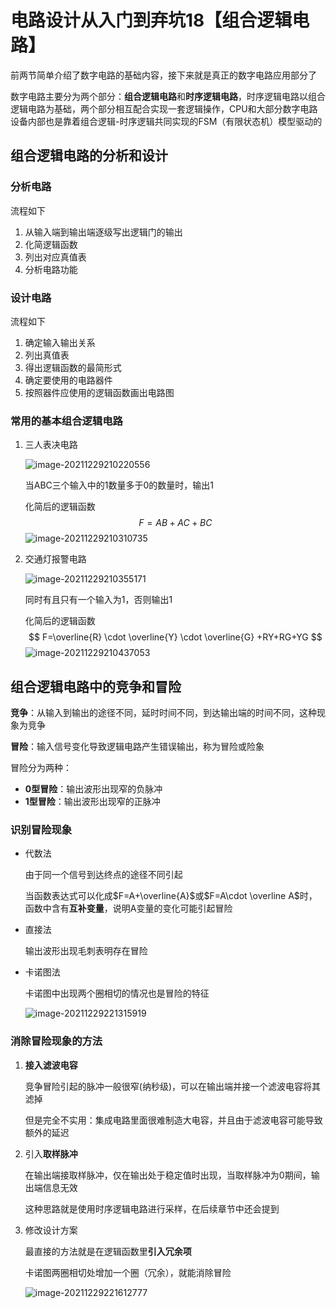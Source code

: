 # 电路设计从入门到弃坑18【组合逻辑电路】

前两节简单介绍了数字电路的基础内容，接下来就是真正的数字电路应用部分了

数字电路主要分为两个部分：**组合逻辑电路**和**时序逻辑电路**，时序逻辑电路以组合逻辑电路为基础，两个部分相互配合实现一套逻辑操作，CPU和大部分数字电路设备内部也是靠着组合逻辑-时序逻辑共同实现的FSM（有限状态机）模型驱动的

## 组合逻辑电路的分析和设计

### 分析电路

流程如下

1. 从输入端到输出端逐级写出逻辑门的输出
2. 化简逻辑函数
3. 列出对应真值表
4. 分析电路功能

### 设计电路

流程如下

1. 确定输入输出关系
2. 列出真值表
3. 得出逻辑函数的最简形式
4. 确定要使用的电路器件
5. 按照器件应使用的逻辑函数画出电路图

### 常用的基本组合逻辑电路

1. 三人表决电路

    ![image-20211229210220556](电路设计从入门到弃坑18【组合逻辑电路】.assets/image-20211229210220556.png)

    当ABC三个输入中的1数量多于0的数量时，输出1

    化简后的逻辑函数
    $$
    F=AB+AC+BC
    $$
    ![image-20211229210310735](电路设计从入门到弃坑18【组合逻辑电路】.assets/image-20211229210310735.png)

2. 交通灯报警电路

    ![image-20211229210355171](电路设计从入门到弃坑18【组合逻辑电路】.assets/image-20211229210355171.png)

    同时有且只有一个输入为1，否则输出1

    化简后的逻辑函数
    $$
    F=\overline{R} \cdot \overline{Y} \cdot \overline{G} +RY+RG+YG
    $$
    ![image-20211229210437053](电路设计从入门到弃坑18【组合逻辑电路】.assets/image-20211229210437053.png)

## 组合逻辑电路中的竞争和冒险

**竞争**：从输入到输出的途径不同，延时时间不同，到达输出端的时间不同，这种现象为竞争

**冒险**：输入信号变化导致逻辑电路产生错误输出，称为冒险或险象

冒险分为两种：

* **0型冒险**：输出波形出现窄的负脉冲
* **1型冒险**：输出波形出现窄的正脉冲

### 识别冒险现象

* 代数法

    由于同一个信号到达终点的途径不同引起

    当函数表达式可以化成$F=A+\overline{A}$或$F=A\cdot \overline A$时，函数中含有**互补变量**，说明A变量的变化可能引起冒险

* 直接法

    输出波形出现毛刺表明存在冒险

* 卡诺图法

    卡诺图中出现两个圈相切的情况也是冒险的特征

    ![image-20211229221315919](电路设计从入门到弃坑18【组合逻辑电路】.assets/image-20211229221315919.png)

### 消除冒险现象的方法

1. **接入滤波电容**

    竞争冒险引起的脉冲一般很窄(纳秒级)，可以在输出端并接一个滤波电容将其滤掉

    但是完全不实用：集成电路里面很难制造大电容，并且由于滤波电容可能导致额外的延迟

2. 引入**取样脉冲**

    在输出端接取样脉冲，仅在输出处于稳定值时出现，当取样脉冲为0期间，输出端信息无效

    这种思路就是使用时序逻辑电路进行采样，在后续章节中还会提到

3. 修改设计方案

    最直接的方法就是在逻辑函数里**引入冗余项**

    卡诺图两圈相切处增加一个圈（冗余），就能消除冒险

    ![image-20211229221612777](电路设计从入门到弃坑18【组合逻辑电路】.assets/image-20211229221612777.png)














